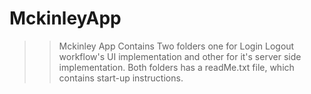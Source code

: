 # MckinleyApp
>> Mckinley App Contains Two folders one for Login Logout workflow's UI implementation and other for it's server side implementation.
>> Both folders has a readMe.txt file, which contains start-up instructions.
